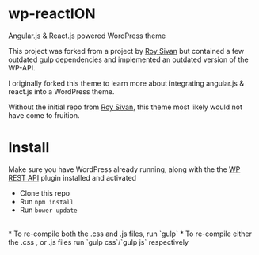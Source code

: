# wp-reactION
Angular.js &amp; React.js powered WordPress theme

This project was forked from a project by [Roy Sivan](https://github.com/royboy789/angular-react-wordpress-theme) but contained a few outdated gulp dependencies and implemented an outdated version of the WP-API.

I originally forked this theme to learn more about integrating angular.js & react.js into a WordPress theme.

Without the initial repo from [Roy Sivan](https://github.com/royboy789/angular-react-wordpress-theme), this theme most likely would not have come to fruition.

# Install  
Make sure you have WordPress already running, along with the the [WP REST API](https://github.com/WP-API/WP-API) plugin installed and activated  

* Clone this repo
* Run `npm install`
* Run `bower update`

<br />
* To re-compile both the .css and .js files, run `gulp`
* To re-compile either the .css , or .js files run `gulp css`/`gulp js` respectively